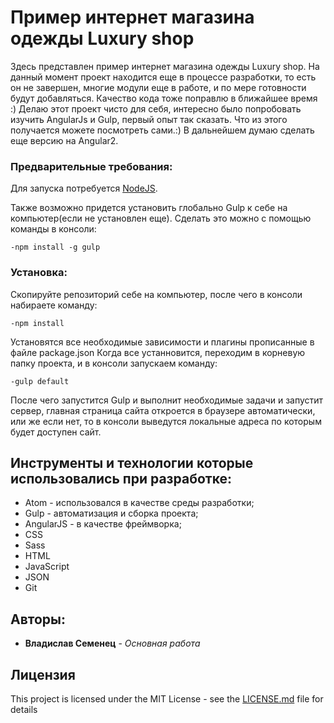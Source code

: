 # Пример интернет магазина одежды Luxury shop

Здесь представлен пример интернет магазина одежды Luxury shop. На данный момент проект находится еще в процессе разработки, то есть он не завершен, многие модули еще в работе, и по мере готовности будут добавляться. Качество кода тоже поправлю в ближайшее время :) Делаю этот проект чисто для себя, интересно было попробовать изучить AngularJs и Gulp, первый опыт так сказать. Что из этого получается можете посмотреть сами.:)
В дальнейшем думаю сделать еще версию на Angular2.


### Предварительные требования:

Для запуска потребуется [NodeJS](https://nodejs.org/).

Также возможно придется установить глобально Gulp к себе на компьютер(если не установлен еще). Сделать это можно с помощью команды в консоли:

```
-npm install -g gulp
```

### Установка:

Скопируйте репозиторий себе на компьютер, после чего в консоли набираете команду:

```
-npm install
```

Установятся все необходимые зависимости и плагины прописанные в файле package.json
Когда все устанновится, переходим в корневую папку проекта, и в консоли запускаем команду:

```
-gulp default
```

После чего запустится Gulp и выполнит необходимые задачи и запустит сервер, главная страница сайта откроется в браузере автоматически, или же если нет, то в консоли выведутся локальные адреса по которым будет доступен сайт.


## Инструменты и технологии которые использовались при разработке:

* Atom - использовался в качестве среды разработки;
* Gulp - автоматизация и сборка проекта;
* AngularJS - в качестве фреймворка;
* CSS
* Sass
* HTML
* JavaScript
* JSON
* Git

## Авторы:

* **Владислав Семенец** - *Основная работа*

## Лицензия

This project is licensed under the MIT License - see the [LICENSE.md](https://github.com/SemenecVlad/preview_1/blob/master/LICENSE) file for details
